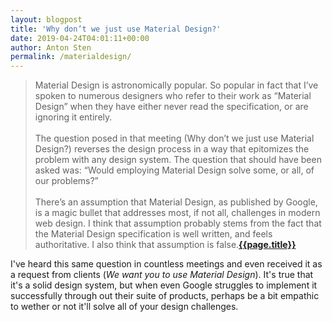 ```yaml
---
layout: blogpost
title: 'Why don’t we just use Material Design?'
date: 2019-04-24T04:01:11+00:00
author: Anton Sten
permalink: /materialdesign/
---
```


>Material Design is astronomically popular. So popular in fact that I’ve spoken to numerous designers who refer to their work as “Material Design” when they have either never read the specification, or are ignoring it entirely.<br /><br />
The question posed in that meeting (Why don’t we just use Material Design?) reverses the design process in a way that epitomizes the problem with any design system. The question that should have been asked was: “Would employing Material Design solve some, or all, of our problems?”
<br /><br />
There’s an assumption that Material Design, as published by Google, is a magic bullet that addresses most, if not all, challenges in modern web design. I think that assumption probably stems from the fact that the Material Design specification is well written, and feels authoritative. I also think that assumption is false.**[{{page.title}}](https://www.webdesignerdepot.com/2019/04/why-dont-we-just-use-material-design/)**

I've heard this same question in countless meetings and even received it as a request from clients (_We want you to use Material Design_). It's true that it's a solid design system, but when even Google struggles to implement it successfully through out their suite of products, perhaps be a bit empathic to wether or not it'll solve all of your design challenges.
